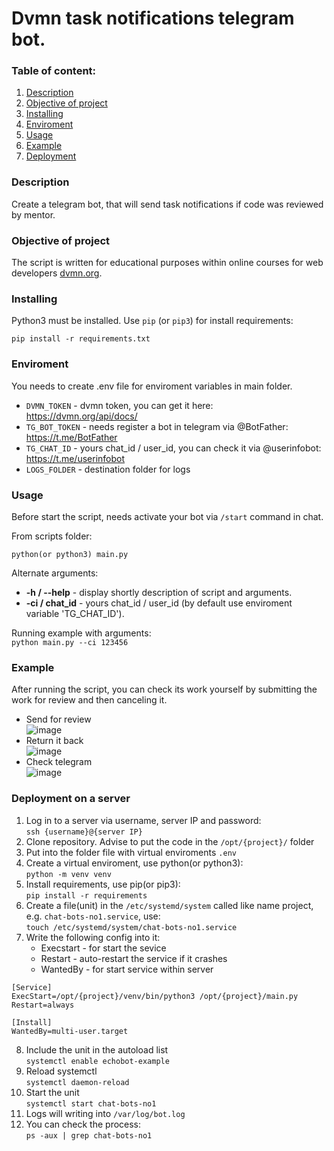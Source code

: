 # Dvmn task notifications telegram bot.
### Table of content:
1. [Description](#description)
2. [Objective of project](#objective-of-project)
3. [Installing](#installing)
4. [Enviroment](#enviroment)
5. [Usage](#usage)
6. [Example](#example)
7. [Deployment](#deployment-on-a-server)

### Description 

Create a telegram bot, that will send task notifications if code was reviewed by mentor.

### Objective of project

The script is written for educational purposes within online courses for web developers [dvmn.org](https://dvmn.org/).

### Installing

Python3 must be installed. 
Use `pip` (or `pip3`) for install requirements:
```
pip install -r requirements.txt
```

### Enviroment

You needs to create .env file for enviroment variables in main folder.

- `DVMN_TOKEN` - dvmn token, you can get it here: https://dvmn.org/api/docs/  
- `TG_BOT_TOKEN` - needs register a bot in telegram via @BotFather: https://t.me/BotFather
- `TG_CHAT_ID` - yours chat_id / user_id, you can check it via @userinfobot: https://t.me/userinfobot
- `LOGS_FOLDER` - destination folder for logs

### Usage
Before start the script, needs activate your bot via `/start` command in chat.

From scripts folder:
```
python(or python3) main.py
```
Alternate arguments:
- **-h / --help** - display shortly description of script and arguments.
- **-ci / chat_id** - yours chat_id / user_id (by default use enviroment variable 'TG_CHAT_ID').  

Running example with arguments:  
`python main.py --ci 123456`

### Example
After running the script, you can check its work yourself by submitting the work for review and then canceling it.
- Send for review  
![image](https://user-images.githubusercontent.com/79669407/226210713-03f99181-eb63-471b-8a27-c6f6468d623e.png)  
- Return it back  
![image](https://user-images.githubusercontent.com/79669407/226210783-fe2f5c43-56ba-46f4-a82b-c446e5efd7e8.png)  
- Check telegram  
![image](https://user-images.githubusercontent.com/79669407/226210848-b462c3a6-5a72-4e42-afb8-48ce11d72448.png)

### Deployment on a server

1. Log in to a server via username, server IP and password:  
`ssh {username}@{server IP}`
2. Clone repository. Advise to put the code in the `/opt/{project}/` folder
3. Put into the folder file with virtual enviroments `.env`
4. Create a virtual enviroment, use python(or python3):  
`python -m venv venv`
5. Install requirements, use pip(or pip3):  
 `pip install -r requirements`
6. Create a file(unit) in the `/etc/systemd/system` called like name project, e.g. `chat-bots-no1.service`, use:  
`touch /etc/systemd/system/chat-bots-no1.service`
7. Write the following config into it:  
    * Execstart - for start the sevice
    * Restart - auto-restart the service if it crashes
    * WantedBy - for start service within server
```
[Service]  
ExecStart=/opt/{project}/venv/bin/python3 /opt/{project}/main.py
Restart=always

[Install]
WantedBy=multi-user.target
```  
8. Include the unit in the autoload list  
`systemctl enable echobot-example`
9. Reload systemctl  
`systemctl daemon-reload`
10. Start the unit  
`systemctl start chat-bots-no1`
11. Logs will writing into `/var/log/bot.log`
12. You can check the process:  
`ps -aux | grep chat-bots-no1`